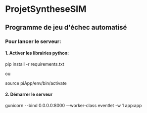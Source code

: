# ProjetSyntheseSIM
## Programme de jeu d'échec automatisé





### Pour lancer le serveur:

#### 1. Activer les librairies python:

pip install -r requirements.txt

ou

source piApp/env/bin/activate



#### 2. Démarrer le serveur


gunicorn --bind 0.0.0.0:8000 --worker-class eventlet -w 1 app:app
